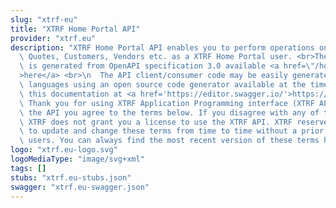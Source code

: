 ```yaml
---
slug: "xtrf-eu"
title: "XTRF Home Portal API"
provider: "xtrf.eu"
description: "XTRF Home Portal API enables you to perform operations on Projects,\
  \ Quotes, Customers, Vendors etc. as a XTRF Home Portal user. <br>The documentation\
  \ is generated from OpenAPI specification 3.0 available <a href=\"/home-api/openapi.json\"\
  >here</a> <br>\n  The API client/consumer code may be easily generated in 60+ programming\
  \ languages using an open source code generator available at the time of writing\
  \ this documentation at <a href='https://editor.swagger.io/'>https://editor.swagger.io/</a>\
  \ Thank you for using XTRF Application Programming interface (XTRF API). By using\
  \ the API you agree to the terms below. If you disagree with any of these terms,\
  \ XTRF does not grant you a license to use the XTRF API. XTRF reserves the right\
  \ to update and change these terms from time to time without a prior notice of API\
  \ users. You can always find the most recent version of these terms here: "
logo: "xtrf.eu-logo.svg"
logoMediaType: "image/svg+xml"
tags: []
stubs: "xtrf.eu-stubs.json"
swagger: "xtrf.eu-swagger.json"
---
```

